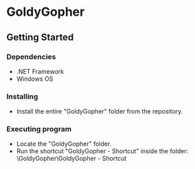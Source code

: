 # GoldyGopher

## Getting Started

### Dependencies

* .NET Framework
* Windows OS

### Installing

* Install the entire "GoldyGopher" folder from the repository.

### Executing program

* Locate the "GoldyGopher" folder.
* Run the shortcut "GoldyGopher - Shortcut" inside the folder: \GoldyGopher\GoldyGopher - Shortcut
